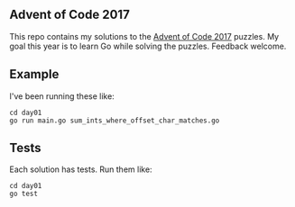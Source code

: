 ## Advent of Code 2017

This repo contains my solutions to the [Advent of Code 2017](http://adventofcode.com/2017) puzzles. My goal this year is to learn Go while solving the puzzles. Feedback welcome.

## Example

I've been running these like:

    cd day01
    go run main.go sum_ints_where_offset_char_matches.go

## Tests

Each solution has tests. Run them like:

    cd day01
    go test
  